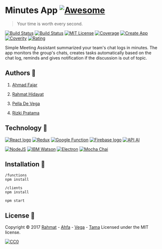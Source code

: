 # Minutes App [![Awesome](https://cdn.rawgit.com/sindresorhus/awesome/d7305f38d29fed78fa85652e3a63e154dd8e8829/media/badge.svg)](https://github.com/sindresorhus/awesome)
> Your time is worth every second.

[![Build Status](https://api.travis-ci.org/travis-ci/travis-web.svg?branch=daily-cron)](https://nodejs.org/en/)
[![Build Status](https://img.shields.io/david/expressjs/express.svg)]()
[![MIT License](https://img.shields.io/github/license/mashape/apistatus.svg)](https://opensource.org/licenses/MIT)
[![Coverage](https://img.shields.io/codecov/c/github/codecov/example-python/master.svg)]()
[![Create App](https://img.shields.io/github/issues/detail/last-update/badges/shields/979.svg)]()
[![Coverity](https://img.shields.io/coverity/ondemand/streams/STREAM.svg)]()
[![Rating](https://img.shields.io/chrome-web-store/stars/nimelepbpejjlbmoobocpfnjhihnpked.svg)]()

Simple Meeting Assistant summarized your team's chat logs in minutes. The app monitors the group's chats, creates tasks automatically based on the chat log, reminds and gives notification if the discussion is out of topic.


## Authors 👷 

  1. [Ahmad Fajar](https://www.linkedin.com/in/ahmad-fajar-74464414b/)

  2. [Rahmat Hidayat](https://www.linkedin.com/in/rahmat-hidayat-8671a268/)

  3. [Pella De Vega](https://www.linkedin.com/in/pella-de-vega-571627139/)

  4. [Rizki Pratama](https://www.linkedin.com/in/rizki-pratama-180460149/)


## Technology 🚀 

[![React logo](https://i.imgur.com/3p2nAv5.png)](https://reactjs.org/)  [![Redux](https://i.imgur.com/4iL4Pgy.png)](http://redux.js.org/) [![Google Function](https://i.imgur.com/CPQmtBV.png)](https://cloud.google.com/functions/) [![Firebase logo](https://i.imgur.com/NKIYYUE.png)](https://firebase.google.com/) [![API AI](https://i.imgur.com/hQxDwMg.png)](https://dialogflow.com/) 

[![NodeJS](https://i.imgur.com/18cE459.png)](https://nodejs.org/en/) [![IBM Watson](https://i.imgur.com/zIq6wuf.png)](https://www.ibm.com/watson/) [![Electron](https://i.imgur.com/R7HpUuB.png)](https://electron.atom.io/) [![Mocha Chai](https://i.imgur.com/8trAoE5.png)](http://chaijs.com/)


## Installation 🔧 

    /functions
    npm install
    
    /clients
    npm install
    
    npm start
    
    
## License 🔗 
Copyright © 2017 [Rahmat](https://github.com/rama841) - [Ahfa](https://github.com/ahmad-fajar) - [Vega](https://github.com/PDVega) - [Tama](https://github.com/tamastro)
Licensed under the MIT license.

[![CC0](https://licensebuttons.net/p/zero/1.0/88x31.png)](https://creativecommons.org/publicdomain/zero/1.0/)
